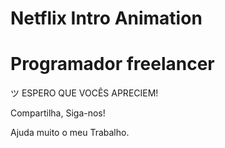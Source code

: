# Netflix Intro Animation

<h1>Programador freelancer </h1>
ツ ESPERO QUE VOCÊS APRECIEM!

Compartilha, Siga-nos!



Ajuda muito o meu Trabalho.
